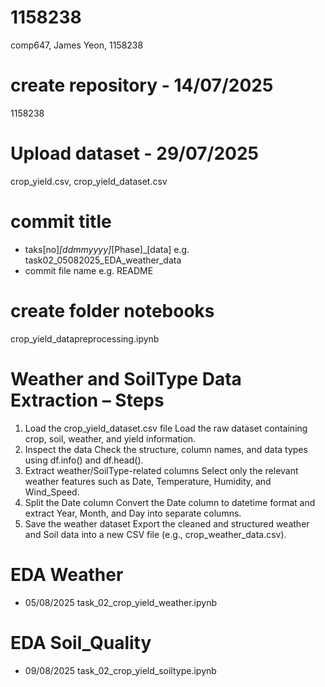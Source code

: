 # 1158238
comp647, James Yeon, 1158238

# create repository - 14/07/2025
1158238

# Upload dataset - 29/07/2025
crop_yield.csv, crop_yield_dataset.csv

# commit title
 - taks[no]_[ddmmyyyy]_[Phase]_[data]
   e.g. task02_05082025_EDA_weather_data
 - commit file name
   e.g. README

# create folder notebooks
crop_yield_datapreprocessing.ipynb

# Weather and SoilType Data Extraction – Steps
1. Load the crop_yield_dataset.csv file
    Load the raw dataset containing crop, soil, weather, and yield information.
2. Inspect the data
    Check the structure, column names, and data types using df.info() and df.head().
3. Extract weather/SoilType-related columns
    Select only the relevant weather features such as Date, Temperature, Humidity, and Wind_Speed.
4. Split the Date column
    Convert the Date column to datetime format and extract Year, Month, and Day into separate columns.
5. Save the weather dataset
    Export the cleaned and structured weather and Soil data into a new CSV file (e.g., crop_weather_data.csv).

# EDA Weather 
 - 05/08/2025 task_02_crop_yield_weather.ipynb 

 # EDA Soil_Quality 
 - 09/08/2025 task_02_crop_yield_soiltype.ipynb 